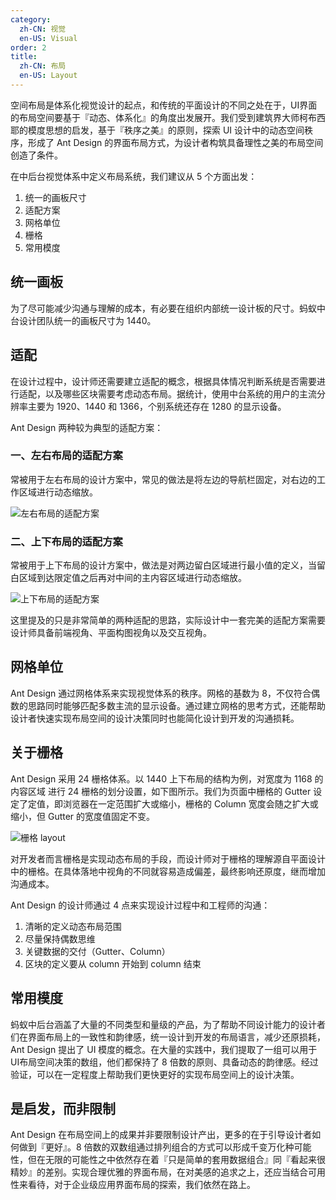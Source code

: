 ```yaml
---
category:
  zh-CN: 视觉
  en-US: Visual
order: 2
title:
  zh-CN: 布局
  en-US: Layout
---
```


空间布局是体系化视觉设计的起点，和传统的平面设计的不同之处在于，UI界面的布局空间要基于『动态、体系化』的角度出发展开。我们受到建筑界大师柯布西耶的模度思想的启发，基于『秩序之美』的原则，探索 UI 设计中的动态空间秩序，形成了 Ant Design 的界面布局方式，为设计者构筑具备理性之美的布局空间创造了条件。

在中后台视觉体系中定义布局系统，我们建议从 5 个方面出发：

1. 统一的画板尺寸
1. 适配方案
1. 网格单位
1. 栅格
1. 常用模度

## 统一画板

为了尽可能减少沟通与理解的成本，有必要在组织内部统一设计板的尺寸。蚂蚁中台设计团队统一的画板尺寸为 1440。

## 适配

在设计过程中，设计师还需要建立适配的概念，根据具体情况判断系统是否需要进行适配，以及哪些区块需要考虑动态布局。据统计，使用中台系统的用户的主流分辨率主要为 1920、1440 和 1366，个别系统还存在 1280 的显示设备。

Ant Design 两种较为典型的适配方案：

### 一、左右布局的适配方案

常被用于左右布局的设计方案中，常见的做法是将左边的导航栏固定，对右边的工作区域进行动态缩放。

![左右布局的适配方案](https://gw.alipayobjects.com/zos/rmsportal/vSqMhPolCtINKLvVVdLt.png)

### 二、上下布局的适配方案

常被用于上下布局的设计方案中，做法是对两边留白区域进行最小值的定义，当留白区域到达限定值之后再对中间的主内容区域进行动态缩放。

![上下布局的适配方案](https://gw.alipayobjects.com/zos/rmsportal/VQEiJqtZfvvdyZSKcEsE.png)

这里提及的只是非常简单的两种适配的思路，实际设计中一套完美的适配方案需要设计师具备前端视角、平面构图视角以及交互视角。

## 网格单位

Ant Design 通过网格体系来实现视觉体系的秩序。网格的基数为 8，不仅符合偶数的思路同时能够匹配多数主流的显示设备。通过建立网格的思考方式，还能帮助设计者快速实现布局空间的设计决策同时也能简化设计到开发的沟通损耗。

## 关于栅格

Ant Design 采用 24 栅格体系。以 1440 上下布局的结构为例，对宽度为 1168 的内容区域 进行 24 栅格的划分设置，如下图所示。我们为页面中栅格的 Gutter 设定了定值，即浏览器在一定范围扩大或缩小，栅格的 Column 宽度会随之扩大或缩小，但 Gutter 的宽度值固定不变。

![栅格 layout](https://gw.alipayobjects.com/zos/rmsportal/TGgqrjNNHljnktGrafre.png)

对开发者而言栅格是实现动态布局的手段，而设计师对于栅格的理解源自平面设计中的栅格。在具体落地中视角的不同就容易造成偏差，最终影响还原度，继而增加沟通成本。

Ant Design 的设计师通过 4 点来实现设计过程中和工程师的沟通：

1. 清晰的定义动态布局范围
1. 尽量保持偶数思维
1. 关键数据的交付（Gutter、Column）
1. 区块的定义要从 column 开始到 column 结束

## 常用模度

蚂蚁中后台涵盖了大量的不同类型和量级的产品，为了帮助不同设计能力的设计者们在界面布局上的一致性和韵律感，统一设计到开发的布局语言，减少还原损耗，Ant Design 提出了 UI 模度的概念。在大量的实践中，我们提取了一组可以用于UI布局空间决策的数组，他们都保持了 8 倍数的原则、具备动态的韵律感。经过验证，可以在一定程度上帮助我们更快更好的实现布局空间上的设计决策。

## 是启发，而非限制

Ant Design 在布局空间上的成果并非要限制设计产出，更多的在于引导设计者如何做到『更好』。8 倍数的双数组通过排列组合的方式可以形成千变万化种可能性，但在无限的可能性之中依然存在着『只是简单的套用数据组合』同『看起来很精妙』的差别。实现合理优雅的界面布局，在对美感的追求之上，还应当结合可用性来看待，对于企业级应用界面布局的探索，我们依然在路上。
